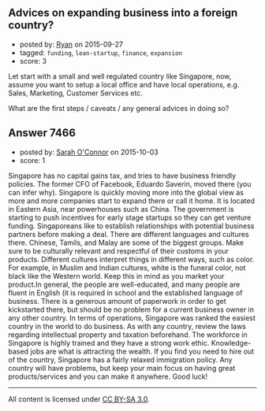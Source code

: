 ## Advices on expanding business into a foreign country?

- posted by: [Ryan](https://stackexchange.com/users/171062/ryan) on 2015-09-27
- tagged: `funding`, `lean-startup`, `finance`, `expansion`
- score: 3

Let start with a small and well regulated country like Singapore, now, assume you want to setup a local office and have local operations, e.g. Sales, Marketing, Customer Services etc.

What are the first steps / caveats / any general advices in doing so? 


## Answer 7466

- posted by: [Sarah O'Connor](https://stackexchange.com/users/5561619/sarah-o-connor) on 2015-10-03
- score: 1

Singapore has no capital gains tax, and tries to have business friendly policies. The former CFO of Facebook, Eduardo Saverin, moved there (you can infer why). Singapore is quickly moving more into the global view as more and more companies start to expand there or call it home. It is located in Eastern Asia, near powerhouses such as China. The government is starting to push incentives for early stage startups so they can get venture funding. Singaporeans like to establish relationships with potential business partners before making a deal. There are different languages and cultures there. Chinese, Tamils, and Malay are some of the biggest groups. Make sure to be culturally relevant and respectful of their customs in your products. Different cultures interpret things in different ways, such as color. For example, in Muslim and Indian cultures, white is the funeral color, not black like the Western world. Keep this in mind as you market your product.In general, the people are well-educated, and many people are fluent in English (it is required in school and the established language of business. There is a generous amount of paperwork in order to get kickstarted there, but should be no problem for a current business owner in any other country. In terms of operations, Singapore was ranked the easiest country in the world to do business. As with any country, review the laws regarding intellectual property and taxation beforehand. The workforce in Singapore is highly trained and they have a strong work ethic. Knowledge-based jobs are what is attracting the wealth. If you find you need to hire out of the country, Singapore has a fairly relaxed immigration policy. Any country will have problems, but keep your main focus on having great products/services and you can make it anywhere. Good luck!



---

All content is licensed under [CC BY-SA 3.0](https://creativecommons.org/licenses/by-sa/3.0/).

